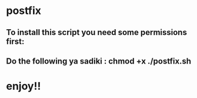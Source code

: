 # postfix
## To install this script you need some permissions first:
## Do the following ya sadiki : chmod +x ./postfix.sh
# enjoy!! 
